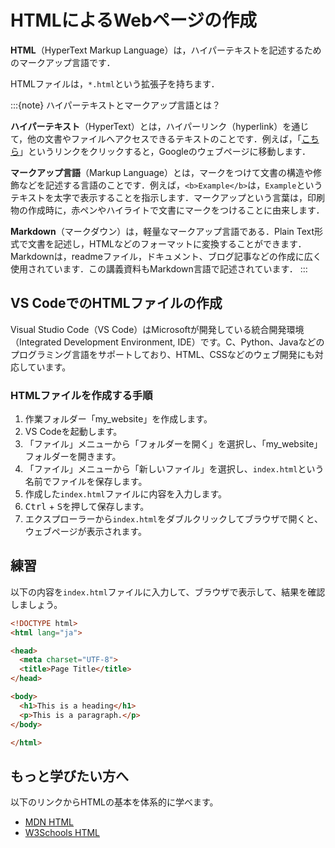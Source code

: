 # HTMLによるWebページの作成

**HTML**（HyperText Markup Language）は，ハイパーテキストを記述するためのマークアップ言語です．

HTMLファイルは，`*.html`という拡張子を持ちます．

:::{note}
ハイパーテキストとマークアップ言語とは？

**ハイパーテキスト**（HyperText）とは，ハイパーリンク（hyperlink）を通じて，他の文書やファイルへアクセスできるテキストのことです．例えば，「[こちら](https://www.google.com)」というリンクをクリックすると，Googleのウェブページに移動します．

**マークアップ言語**（Markup Language）とは，マークをつけて文書の構造や修飾などを記述する言語のことです．例えば，`<b>Example</b>`は，`Example`というテキストを太字で表示することを指示します．マークアップという言葉は，印刷物の作成時に，赤ペンやハイライトで文書にマークをつけることに由来します．

**Markdown**（マークダウン）は，軽量なマークアップ言語である．Plain Text形式で文書を記述し，HTMLなどのフォーマットに変換することができます．Markdownは，readmeファイル，ドキュメント、ブログ記事などの作成に広く使用されています．この講義資料もMarkdown言語で記述されています．
:::

## VS CodeでのHTMLファイルの作成

Visual Studio Code（VS Code）はMicrosoftが開発している統合開発環境（Integrated Development Environment, IDE）です。C、Python、Javaなどのプログラミング言語をサポートしており、HTML、CSSなどのウェブ開発にも対応しています。

### HTMLファイルを作成する手順

1. 作業フォルダー「my_website」を作成します。
2. VS Codeを起動します。
3. 「ファイル」メニューから「フォルダーを開く」を選択し、「my_website」フォルダーを開きます。
4. 「ファイル」メニューから「新しいファイル」を選択し、`index.html`という名前でファイルを保存します。
5. 作成した`index.html`ファイルに内容を入力します。
6. <kbd>Ctrl</kbd> + <kbd>S</kbd>を押して保存します。
7. エクスプローラーから`index.html`をダブルクリックしてブラウザで開くと、ウェブページが表示されます。

## 練習

以下の内容を`index.html`ファイルに入力して、ブラウザで表示して、結果を確認しましょう。

```html
<!DOCTYPE html>
<html lang="ja">

<head>
  <meta charset="UTF-8">
  <title>Page Title</title>
</head>

<body>
  <h1>This is a heading</h1>
  <p>This is a paragraph.</p>
</body>

</html>
```

## もっと学びたい方へ

以下のリンクからHTMLの基本を体系的に学べます。

- [MDN HTML](https://developer.mozilla.org/en-US/docs/Web/HTML)
- [W3Schools HTML](https://www.w3schools.com/html)

